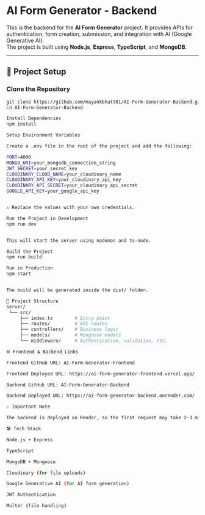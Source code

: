 # AI Form Generator - Backend

This is the backend for the **AI Form Generator** project. It provides APIs for authentication, form creation, submission, and integration with AI (Google Generative AI).  
The project is built using **Node.js**, **Express**, **TypeScript**, and **MongoDB**.

---

## 🚀 Project Setup

### Clone the Repository
```bash
git clone https://github.com/mayankbhatt01/AI-Form-Generator-Backend.git
cd AI-Form-Generator-Backend

Install Dependencies
npm install

Setup Environment Variables

Create a .env file in the root of the project and add the following:

PORT=4000
MONGO_URI=your_mongodb_connection_string
JWT_SECRET=your_secret_key
CLOUDINARY_CLOUD_NAME=your_cloudinary_name
CLOUDINARY_API_KEY=your_cloudinary_api_key
CLOUDINARY_API_SECRET=your_cloudinary_api_secret
GOOGLE_API_KEY=your_google_api_key


⚠️ Replace the values with your own credentials.

Run the Project in Development
npm run dev


This will start the server using nodemon and ts-node.

Build the Project
npm run build

Run in Production
npm start


The build will be generated inside the dist/ folder.

📂 Project Structure
server/
 └── src/
     ├── index.ts        # Entry point
     ├── routes/         # API routes
     ├── controllers/    # Business logic
     ├── models/         # Mongoose models
     └── middleware/     # Authentication, validation, etc.

🌐 Frontend & Backend Links

Frontend GitHub URL: AI-Form-Generator-Frontend

Frontend Deployed URL: https://ai-form-generator-frontend.vercel.app/

Backend GitHub URL: AI-Form-Generator-Backend

Backend Deployed URL: https://ai-form-generator-backend.onrender.com/

⚠️ Important Note

The backend is deployed on Render, so the first request may take 2-3 minutes to respond (cold start). After that, performance will be smooth.

🛠️ Tech Stack

Node.js + Express

TypeScript

MongoDB + Mongoose

Cloudinary (for file uploads)

Google Generative AI (for AI form generation)

JWT Authentication

Multer (file handling)
